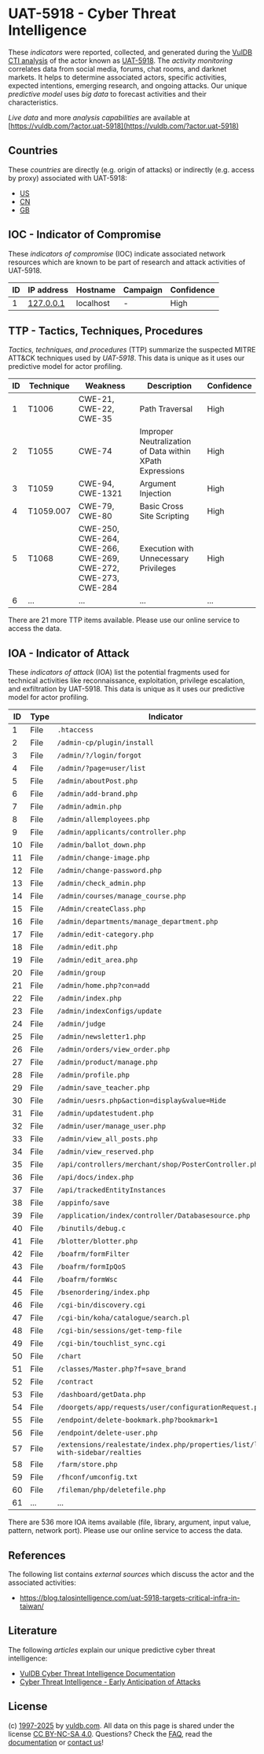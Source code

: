 # UAT-5918 - Cyber Threat Intelligence

These _indicators_ were reported, collected, and generated during the [VulDB CTI analysis](https://vuldb.com/?kb.cti) of the actor known as [UAT-5918](https://vuldb.com/?actor.uat-5918). The _activity monitoring_ correlates data from social media, forums, chat rooms, and darknet markets. It helps to determine associated actors, specific activities, expected intentions, emerging research, and ongoing attacks. Our unique _predictive model_ uses _big data_ to forecast activities and their characteristics.

_Live data_ and more _analysis capabilities_ are available at [https://vuldb.com/?actor.uat-5918](https://vuldb.com/?actor.uat-5918)

## Countries

These _countries_ are directly (e.g. origin of attacks) or indirectly (e.g. access by proxy) associated with UAT-5918:

* [US](https://vuldb.com/?country.us)
* [CN](https://vuldb.com/?country.cn)
* [GB](https://vuldb.com/?country.gb)

## IOC - Indicator of Compromise

These _indicators of compromise_ (IOC) indicate associated network resources which are known to be part of research and attack activities of UAT-5918.

ID | IP address | Hostname | Campaign | Confidence
-- | ---------- | -------- | -------- | ----------
1 | [127.0.0.1](https://vuldb.com/?ip.127.0.0.1) | localhost | - | High

## TTP - Tactics, Techniques, Procedures

_Tactics, techniques, and procedures_ (TTP) summarize the suspected MITRE ATT&CK techniques used by _UAT-5918_. This data is unique as it uses our predictive model for actor profiling.

ID | Technique | Weakness | Description | Confidence
-- | --------- | -------- | ----------- | ----------
1 | T1006 | CWE-21, CWE-22, CWE-35 | Path Traversal | High
2 | T1055 | CWE-74 | Improper Neutralization of Data within XPath Expressions | High
3 | T1059 | CWE-94, CWE-1321 | Argument Injection | High
4 | T1059.007 | CWE-79, CWE-80 | Basic Cross Site Scripting | High
5 | T1068 | CWE-250, CWE-264, CWE-266, CWE-269, CWE-272, CWE-273, CWE-284 | Execution with Unnecessary Privileges | High
6 | ... | ... | ... | ...

There are 21 more TTP items available. Please use our online service to access the data.

## IOA - Indicator of Attack

These _indicators of attack_ (IOA) list the potential fragments used for technical activities like reconnaissance, exploitation, privilege escalation, and exfiltration by UAT-5918. This data is unique as it uses our predictive model for actor profiling.

ID | Type | Indicator | Confidence
-- | ---- | --------- | ----------
1 | File | `.htaccess` | Medium
2 | File | `/admin-cp/plugin/install` | High
3 | File | `/admin/?/login/forgot` | High
4 | File | `/admin/?page=user/list` | High
5 | File | `/admin/aboutPost.php` | High
6 | File | `/admin/add-brand.php` | High
7 | File | `/admin/admin.php` | High
8 | File | `/admin/allemployees.php` | High
9 | File | `/admin/applicants/controller.php` | High
10 | File | `/admin/ballot_down.php` | High
11 | File | `/admin/change-image.php` | High
12 | File | `/admin/change-password.php` | High
13 | File | `/admin/check_admin.php` | High
14 | File | `/admin/courses/manage_course.php` | High
15 | File | `/Admin/createClass.php` | High
16 | File | `/admin/departments/manage_department.php` | High
17 | File | `/admin/edit-category.php` | High
18 | File | `/admin/edit.php` | High
19 | File | `/admin/edit_area.php` | High
20 | File | `/admin/group` | Medium
21 | File | `/admin/home.php?con=add` | High
22 | File | `/admin/index.php` | High
23 | File | `/admin/indexConfigs/update` | High
24 | File | `/admin/judge` | Medium
25 | File | `/admin/newsletter1.php` | High
26 | File | `/admin/orders/view_order.php` | High
27 | File | `/admin/product/manage.php` | High
28 | File | `/admin/profile.php` | High
29 | File | `/admin/save_teacher.php` | High
30 | File | `/admin/uesrs.php&action=display&value=Hide` | High
31 | File | `/admin/updatestudent.php` | High
32 | File | `/admin/user/manage_user.php` | High
33 | File | `/admin/view_all_posts.php` | High
34 | File | `/admin/view_reserved.php` | High
35 | File | `/api/controllers/merchant/shop/PosterController.php` | High
36 | File | `/api/docs/index.php` | High
37 | File | `/api/trackedEntityInstances` | High
38 | File | `/appinfo/save` | High
39 | File | `/application/index/controller/Databasesource.php` | High
40 | File | `/binutils/debug.c` | High
41 | File | `/blotter/blotter.php` | High
42 | File | `/boafrm/formFilter` | High
43 | File | `/boafrm/formIpQoS` | High
44 | File | `/boafrm/formWsc` | High
45 | File | `/bsenordering/index.php` | High
46 | File | `/cgi-bin/discovery.cgi` | High
47 | File | `/cgi-bin/koha/catalogue/search.pl` | High
48 | File | `/cgi-bin/sessions/get-temp-file` | High
49 | File | `/cgi-bin/touchlist_sync.cgi` | High
50 | File | `/chart` | Low
51 | File | `/classes/Master.php?f=save_brand` | High
52 | File | `/contract` | Medium
53 | File | `/dashboard/getData.php` | High
54 | File | `/doorgets/app/requests/user/configurationRequest.php` | High
55 | File | `/endpoint/delete-bookmark.php?bookmark=1` | High
56 | File | `/endpoint/delete-user.php` | High
57 | File | `/extensions/realestate/index.php/properties/list/list-with-sidebar/realties` | High
58 | File | `/farm/store.php` | High
59 | File | `/fhconf/umconfig.txt` | High
60 | File | `/fileman/php/deletefile.php` | High
61 | ... | ... | ...

There are 536 more IOA items available (file, library, argument, input value, pattern, network port). Please use our online service to access the data.

## References

The following list contains _external sources_ which discuss the actor and the associated activities:

* https://blog.talosintelligence.com/uat-5918-targets-critical-infra-in-taiwan/

## Literature

The following _articles_ explain our unique predictive cyber threat intelligence:

* [VulDB Cyber Threat Intelligence Documentation](https://vuldb.com/?kb.cti)
* [Cyber Threat Intelligence - Early Anticipation of Attacks](https://www.scip.ch/en/?labs.20201022)

## License

(c) [1997-2025](https://vuldb.com/?kb.changelog) by [vuldb.com](https://vuldb.com/?kb.about). All data on this page is shared under the license [CC BY-NC-SA 4.0](https://creativecommons.org/licenses/by-nc-sa/4.0/). Questions? Check the [FAQ](https://vuldb.com/?kb.faq), read the [documentation](https://vuldb.com/?kb) or [contact us](https://vuldb.com/?contact)!
